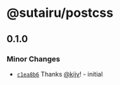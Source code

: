 # @sutairu/postcss

## 0.1.0

### Minor Changes

- [`c1ea8b6`](https://github.com/jujitsustudio/sutairu/commit/c1ea8b69623223c30868698553ecd4c995703769) Thanks [@kijv](https://github.com/kijv)! - initial
